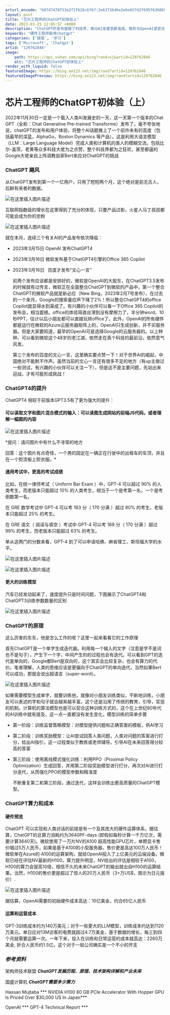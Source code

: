 ```yaml
---
arturl_encode: "68747470733a2f2f626c6f67:2e6373646e2e6e65742f695f636869705f6261636b656e642f:61727469636c652f64657461696c732f313239373632383436"
layout: post
title: "芯片工程师的ChatGPT初体验上"
date: 2023-03-25 12:05:57 +0800
description: "ChatGPT的发布震撼了科技界，推动AI发展至新高度。微软与OpenAI紧密合作，推出基于Chat"
keywords: "硬件工程师能用chatgpt"
categories: ['随笔', '学习']
tags: ['Microsoft', 'Chatgpt']
artid: "129762846"
image:
    path: https://api.vvhan.com/api/bing?rand=sj&artid=129762846
    alt: "芯片工程师的ChatGPT初体验上"
render_with_liquid: false
featuredImage: https://bing.ee123.net/img/rand?artid=129762846
featuredImagePreview: https://bing.ee123.net/img/rand?artid=129762846
---
```


# 芯片工程师的ChatGPT初体验（上）

2022年11月30日一定是一个载入人类AI发展史的一天，这一天第一个版本的Chat GPT（全称：Chat Generative Pre-trained Transforme）发布了。毫不夸张地说，chatGPT的发布和用户体验，将整个AI话题推上了一个前作未有的高度（包括最早的深蓝，AlphaGo，Boston Dynamics 等产品）。这是利用大语言模型（LLM：Large Language Model）完成人类和计算机的类人的模糊交流。包括比尔-盖茨，老黄等众多科技大佬为之点赞，整个科技界都为之狂欢，甚至都逼的Google大佬亲自上阵调教自家Bert来应对ChatGPT的挑战

### ChatGPT 飓风

从ChatGPT发布到第一个一亿用户，只用了短短两个月，这个绝对是前无古人，后鲜有来者的数据。
  
![在这里插入图片描述](https://i-blog.csdnimg.cn/blog_migrate/374eedf05d1b760110d76bc339c111b7.png)
  
互联网指数级的增长在这里得到了充分的体现，只要产品过影，火星人马丁叔叔都可能会成为你的忠粉
  
![在这里插入图片描述](https://i-blog.csdnimg.cn/blog_migrate/4c0dacbbc4d72d17466210d33cf3bacf.png#pic_center)
  
就在本月，连续三个有关AI的产品发布依次降临：

* 2023年3月15日 OpenAI 发布ChatGPT4
* 2023年3月16日 微软发布基于ChatGPT4引擎的Office 365 Copilot
* 2023年3月16日  百度才发布“文心一言”
    
  前两个发布应该都是安排好的，微软是OpenAI的大股东，在ChatGPT3.5发布的时候就有过传言，微软正在全面整合ChatGPT到微软的产品中，第一个整合ChatGPT的微软产品就是新必应（New Bing，2023年2月7号发布），在过去的一个来月，Google的搜索量应声下降了2%！所以整合ChatGPT4的office Copilot就显得水到渠成了。有兴趣的小伙伴可以看一下Office 365 Copilot的发布会，相当震撼。office的体验简直丝滑到没有摩擦力了，半分钟word，10秒PPT，估计以后小朋友都可以直接玩转office了。此外，OpenAI的所有硬件都是运行在微软的Azure云服务器矩阵上的，OpenAI只生成创新，并不买服务器。但是大家要知道，最早的OpenAI可是选择Google的云服务器的。以上种种，可以看到微软这个48岁的老江湖，依然走在真个科技的最前沿，依然意气风发。
    
  第三个发布的百度的文心一言，这里确实要点赞一下！对于世界AI的崛起，中国绝对不能默不作声。虽然当前的文心一言还有很多不足的地方（有up主做过一些测试，有兴趣的小伙伴可以关注一下），但是这不是主要问题，先站出来迎战，才有可能形成挑战！

### ChatGPT4的提升

ChatGPT4 相较于前版本GPT3.5有了更为强大的提升：

#### 可以读取文字和图片混合模式的输入：可以读图生成网站的前端JS代码，或者理解一幅图的内容

![在这里插入图片描述](https://i-blog.csdnimg.cn/blog_migrate/9c76c39e8ef133fcd9ada1a788535a56.png#pic_center)
  
*提问：请问图片中有什么不寻常的地方
  
回答：这个图片有点奇怪，一个男的固定在一辆正在行驶中的出租车的车顶，并且在一个熨烫板上熨衣服。*

#### 通用考试中，更高的考试成绩

比如，在统一律师考试（ Uniform Bar Exam ）中，GPT-4 可以超过 90% 的人类考生，而老版本只能超过 10% 的人类考生，相当于一个是考第一名，一个是考倒数第一名。
  
在 GRE 数学考试中 GPT-4 可以考 163 分（ 170 分满 ）超过 80% 的考生，老版本只能超过 25% 的考生。
  
在 GRE 语文（ 阅读与填空 ）考试中 GPT-4 可以考 169 分（ 170 分满 ）超过 99% 的考生，而老版本只能超过 63% 的考生。
  
单从这两门的分数来看，GPT-4 到了可以申请哈佛、麻省理工、斯坦福大学的水平。

![在这里插入图片描述](https://i-blog.csdnimg.cn/blog_migrate/870b26e8453d4fcabcf066ef187312da.png)

![在这里插入图片描述](https://i-blog.csdnimg.cn/blog_migrate/075f9122fa1639371bbbe6d11dd869a9.png#pic_center)

#### 更大的训练模型

汽车已经发动起来了，速度提升只是时间问题，下图展示了ChatGPT4和ChatGPT3训练参数数量的区别
  
![在这里插入图片描述](https://i-blog.csdnimg.cn/blog_migrate/39e2d35b28bca55cc81cd3826027fd14.png#pic_center)

### ChatGPT的原理

这么厉害的东东，他是怎么工作的呢？这里一起来看看它的工作原理
  
首先ChatGPT是一个单字生成迭代器。利用每一个输入的文字（注意是字不是词也不是句子），产生下一个字，中间产生的的过程也会有迭代。可以看到GPT的迭代是单向的，Google都Bert是双向的，这个其实会比较复杂，也会有算力的代价。笔者理解，人类的思维应该是更偏向于ChatGPT的单向迭代，当然如果Bert可以成功，那就会说出超语言（super-word）。
  
![在这里插入图片描述](https://i-blog.csdnimg.cn/blog_migrate/6a1c5be619640fdae7a12ec93d3b6c98.png)
  
如果需要模型生成单字，就要训练他，就像对小朋友训练类似，不断地训练，小朋友可以表述的字和句子就会越来越丰富。这个还是沿用了传统的教育，引导，奖惩的机制。计算机的算法模型也是可以契合这种训练方式的，这个在上世纪80年代的AI训练中就有提及，这一点一直都没有发生变化，模型训练的简单步骤

* 第一阶段：训练监督策略模型：对模型提供问题和正确答案的模板，供AI学习
* 第二阶段：训练奖励模型：让AI尝试回答人类问题，人类对问题的答案进行打分，给出AI指引，这一过程类似于教练或老师辅导。引导AI在未来回答得分较高的答案
* 第三阶段：使用离线模式强化训练：利用PPO（Proximal Policy Optimization）生成回答，并用第二阶段奖励模型进行打分，再次对AI进行打分迭代，从而强化PPO的模型参数和精准度
    
  不断重复第二和第三阶段，通过迭代，这样会训练出更高质量的ChatGPT模型。

### ChatGPT算力和成本

#### 硬件预览

ChatGPT 可以实现和人类对话的前提是有一个及其庞大的硬件运算体系，据估算，ChatGPT的总算力消耗约为3640PF-days (即假如每秒计算一千万亿次，需要计算3640天)。微软使用了一万片NV的A100 超高性能GPU芯片，单颗显卡售价唱过5万人民币，如果是基于A100的小型服务器，售价更是高达100万人民币！微软单在Azure的·A100的运算架构，就给OpenAI投入了上亿美元的云端设备。微软已经在评估NV最新的H100，算力提升明显，NV给出的评估是相较于A100，H100的算力会提高10倍，相信不久的未来ChatGPT的输出就出自H100的运算结果。当然，H100的售价更是超过了惊人的20万人民币（3+万US$，图示为日元报价）.

![在这里插入图片描述](https://i-blog.csdnimg.cn/blog_migrate/b95aa0c2e5ef0bb2f2cf5e662659f8a8.png#pic_center)
  
据估算，OpenAI需要的初始硬件成本高达：10亿美金，约合65亿人民币

#### 运算和运营成本

GPT-3训练成本约为140万美元；对于一些更大的LLM模型，训练成本约达到1120万美元。单日应对13M访客的电费就超过4.7万美金，基于数据的增长，每三到四个月就需要运算一次。一年下来，投入在训练和日常运营的成本就高达：2260万美金, 折合人民币约1.5亿。这个对于一般公司确实是一个不小的开支

### *参考资料*

架构师技术联盟
***ChatGPT发展历程、原理、技术架构详解和产业未来***
  
国盛计算机
***ChatGPT需要多少算力***
  
Hassan Mujtaba \*\*\* NVIDIA H100 80 GB PCIe Accelerator With Hopper GPU Is Priced Over $30,000 US In Japan\*\*\*
  
OpenAI \*\*\* GPT-4 Technical Report \*\*\*